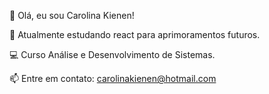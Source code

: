 👋 Olá, eu sou Carolina Kienen!

🚀 Atualmente estudando react para aprimoramentos futuros.

💻 Curso Análise e Desenvolvimento de Sistemas.

📫 Entre em contato: carolinakienen@hotmail.com
<!---
carolinakienen/carolinakienen is a ✨ special ✨ repository because its `README.md` (this file) appears on your GitHub profile.
You can click the Preview link to take a look at your changes.
--->
